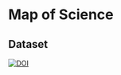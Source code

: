 # Map of Science

## Dataset
[![DOI](https://zenodo.org/badge/DOI/10.5281/zenodo.12628195.svg)](https://doi.org/10.5281/zenodo.12628195)